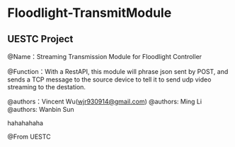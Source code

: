# Floodlight-TransmitModule
## UESTC Project

@Name：Streaming Transmission Module for Floodlight Controller

@Function：With a RestAPI, this module will phrase json sent by POST, and sends a TCP message to the source device to tell it to send udp video streaming to the destation.

@authors：Vincent Wu(wjr930914@gmail.com)
@authors: Ming Li
@authors: Wanbin Sun

hahahahaha

@From UESTC